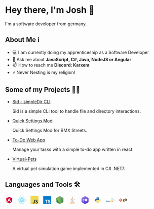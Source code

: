 # Hey there, I'm Josh 👋
I'm a software developer from germany.

## About Me ℹ️
- 💻 I am currently doing my apprenticeship as a Software Developer
- 💬 Ask me about **JavaScript, C#, Java, NodeJS or Angular**
- 📫 How to reach me **Discord: Karxem**
- ⚡ Never Nesting is my religion!

## Some of my Projects 👨‍💻

* [Sid - simpleDir CLI](https://github.com/Karxem/simpledir-cli)

  Sid is a simple CLI tool to handle file and directory interactions.

* [Quick Settings Mod](https://github.com/Karxem/quick-settings-streets)

  Quick Settings Mod for BMX Streets.

* [To-Do Web App](https://github.com/Karxem/todo-app)

  Manage your tasks with a simple to-do app written in react.

* [Virtual-Pets](https://github.com/Karxem/virtual-pets)

  A virtual pet simulation game implemented in C# .NET7.

## Languages and Tools 🛠️
<img alt="Angular" align="left" width="26px" style="margin-right:15px" src="https://raw.githubusercontent.com/github/explore/80688e429a7d4ef2fca1e82350fe8e3517d3494d/topics/angular/angular.png" />
<img alt="React" align="left" width="26px" style="margin-right:15px" src="https://raw.githubusercontent.com/devicons/devicon/master/icons/react/react-original.svg" />
<img alt="JavaScript" align="left" width="26px" style="margin-right:15px" src="https://raw.githubusercontent.com/github/explore/80688e429a7d4ef2fca1e82350fe8e3517d3494d/topics/javascript/javascript.png" />
<img alt="TypeScript" align="left" width="26px" style="margin-right:15px" src="https://raw.githubusercontent.com/devicons/devicon/master/icons/typescript/typescript-original.svg" />
<img alt="Node.js" align="left" width="26px" style="margin-right:15px" src="https://raw.githubusercontent.com/github/explore/80688e429a7d4ef2fca1e82350fe8e3517d3494d/topics/nodejs/nodejs.png" />
<img alt="Java" align="left" width="26px" style="margin-right:15px" src="https://raw.githubusercontent.com/github/explore/5b3600551e122a3277c2c5368af2ad5725ffa9a1/topics/java/java.png" />
<img alt="Csharp" align="left" width="26px" style="margin-right:15px" src="https://raw.githubusercontent.com/github/explore/5b3600551e122a3277c2c5368af2ad5725ffa9a1/topics/csharp/csharp.png" />
<img alt="Python" align="left" width="26px" style="margin-right:15px" src="https://raw.githubusercontent.com/github/explore/80688e429a7d4ef2fca1e82350fe8e3517d3494d/topics/python/python.png" />
<img alt="MySQL" align="left" width="26px" style="margin-right:15px" src="https://raw.githubusercontent.com/devicons/devicon/master/icons/mysql/mysql-original-wordmark.svg" />
<img alt="Git" align="left" width="26px" style="margin-right:15px" src="https://raw.githubusercontent.com/github/explore/80688e429a7d4ef2fca1e82350fe8e3517d3494d/topics/git/git.png" />
